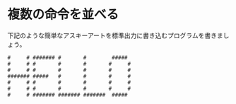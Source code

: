 # 複数の命令を並べる

下記のような簡単なアスキーアートを標準出力に書き込むプログラムを書きましょう。

```
#     # ####### #       #        #####
#     # #       #       #       #     #
#     # #       #       #       #     #
####### #####   #       #       #     #
#     # #       #       #       #     #
#     # #       #       #       #     #
#     # ####### ####### #######  #####
```


